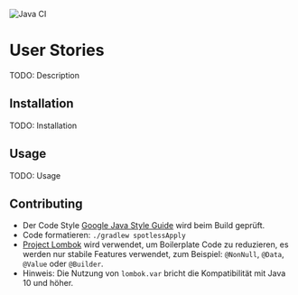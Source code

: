 ![Java CI](https://github.com/falkoschumann/userstories-java/workflows/Java%20CI/badge.svg)

# User Stories

TODO: Description

## Installation

TODO: Installation

## Usage

TODO: Usage

## Contributing

-   Der Code Style [Google Java Style Guide][1] wird beim Build geprüft.
-   Code formatieren: `./gradlew spotlessApply`
-   [Project Lombok][2] wird verwendet, um Boilerplate Code zu reduzieren, es
    werden nur stabile Features verwendet, zum Beispiel: `@NonNull`, `@Data`,
    `@Value` oder `@Builder`.
-   Hinweis: Die Nutzung von `lombok.var` bricht die Kompatibilität mit Java 10
    und höher.


[1]: https://google.github.io/styleguide/javaguide.html
[2]: https://projectlombok.org
